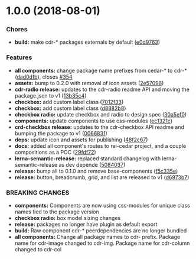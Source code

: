 <a name="1.0.0"></a>
# 1.0.0 (2018-08-01)


### Chores

* **build:** make cdr-* packages externals by default ([e0d9763](https://github.com/rei/rei-cedar/commit/e0d9763))


### Features

* **all components:** change package name prefixes from cedar-* to cdr-* ([dad0dfb](https://github.com/rei/rei-cedar/commit/dad0dfb)), closes [#354](https://github.com/rei/rei-cedar/issues/354)
* **assets:** bump to 0.2.0 with removal of icon assets ([2e57098](https://github.com/rei/rei-cedar/commit/2e57098))
* **cdr-radio release:** updates to the cdr-radio readme API and moving the package.json to v1 ([13b35c4](https://github.com/rei/rei-cedar/commit/13b35c4))
* **checkbox:** add custom label class ([7012f33](https://github.com/rei/rei-cedar/commit/7012f33))
* **checkbox:** add custom label class ([d8882b8](https://github.com/rei/rei-cedar/commit/d8882b8))
* **checkbox radio:** update checkbox and radio to design spec ([30a5ef0](https://github.com/rei/rei-cedar/commit/30a5ef0))
* **components:** update components to use css-modules ([ec1321c](https://github.com/rei/rei-cedar/commit/ec1321c))
* **crd-checkbox release:** updates to the cdr-checkbox API readme and bumping the package to v1 ([0066831](https://github.com/rei/rei-cedar/commit/0066831))
* **deps:** update icon and assets for publishing ([48f2c67](https://github.com/rei/rei-cedar/commit/48f2c67))
* **docs:** added all component's routes to rei-cedar project, and a couple compositions as a POC ([29fdf72](https://github.com/rei/rei-cedar/commit/29fdf72))
* **lerna-semantic-release:** replaced standard changelog with lerna-semantic-release as dev depende ([5084037](https://github.com/rei/rei-cedar/commit/5084037))
* **release:** bump all to 0.1.0 and remove base-components ([f5c335e](https://github.com/rei/rei-cedar/commit/f5c335e))
* **release:** button, breadcrumb, grid, and list are released to v1 ([d6973b7](https://github.com/rei/rei-cedar/commit/d6973b7))


### BREAKING CHANGES

* **components:** Components are now using css-modules for unique class names tied to the package version
* **checkbox radio:** box model sizing changes
* **release:** packages no longer have plugin as default export
* **build:** Raw component cdr-* peerdependencies are no longer bundled
* **all components:** Change all package names to cdr- prefix. Package name for cdr-image changed to cdr-img. Package name
for cdr-column changed to cdr-col



